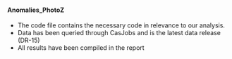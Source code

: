 #### Anomalies_PhotoZ
* The code file contains the necessary code in relevance to our analysis.
* Data has been queried through CasJobs and is the latest data release (DR-15)
* All results have been compiled in the report
